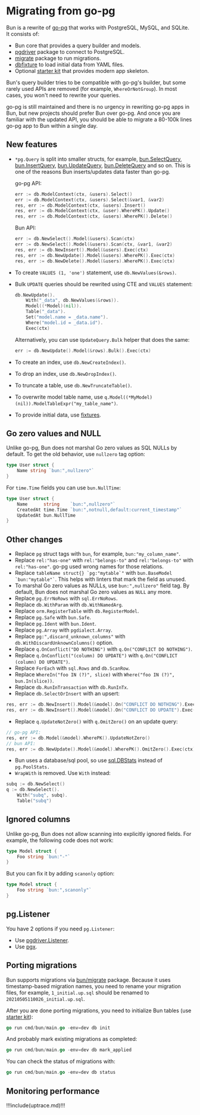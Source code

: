 # Migrating from go-pg

Bun is a rewrite of [go-pg](https://github.com/go-pg/pg) that works with PostgreSQL, MySQL, and
SQLite. It consists of:

- Bun core that provides a query builder and models.
- [pgdriver](drivers.md#pgdriver) package to connect to PostgreSQL.
- [migrate](migrations.md) package to run migrations.
- [dbfixture](fixtures.md) to load initial data from YAML files.
- Optional [starter kit](starter-kit.md) that provides modern app skeleton.

Bun's query builder tries to be compatible with go-pg's builder, but some rarely used APIs are
removed (for example, `WhereOrNotGroup`). In most cases, you won't need to rewrite your queries.

go-pg is still maintained and there is no urgency in rewriting go-pg apps in Bun, but new projects
should prefer Bun over go-pg. And once you are familiar with the updated API, you should be able to
migrate a 80-100k lines go-pg app to Bun within a single day.

## New features

- `*pg.Query` is split into smaller structs, for example,
  [bun.SelectQuery](https://pkg.go.dev/github.com/uptrace/bun#SelectQuery),
  [bun.InsertQuery](https://pkg.go.dev/github.com/uptrace/bun#InsertQuery),
  [bun.UpdateQuery](https://pkg.go.dev/github.com/uptrace/bun#UpdateQuery),
  [bun.DeleteQuery](https://pkg.go.dev/github.com/uptrace/bun#DeleteQuery) and so on. This is one of
  the reasons Bun inserts/updates data faster than go-pg.

  go-pg API:

  ```go
  err := db.ModelContext(ctx, &users).Select()
  err := db.ModelContext(ctx, &users).Select(&var1, &var2)
  res, err := db.ModelContext(ctx, &users).Insert()
  res, err := db.ModelContext(ctx, &user).WherePK().Update()
  res, err := db.ModelContext(ctx, &users).WherePK().Delete()
  ```

  Bun API:

  ```go
  err := db.NewSelect().Model(&users).Scan(ctx)
  err := db.NewSelect().Model(&users).Scan(ctx, &var1, &var2)
  res, err := db.NewInsert().Model(&users).Exec(ctx)
  res, err := db.NewUpdate().Model(&users).WherePK().Exec(ctx)
  res, err := db.NewDelete().Model(&users).WherePK().Exec(ctx)
  ```

- To create `VALUES (1, 'one')` statement, use `db.NewValues(&rows)`.
- Bulk `UPDATE` queries should be rewrited using CTE and `VALUES` statement:

  ```go
  db.NewUpdate().
      With("_data", db.NewValues(&rows)).
      Model((*Model)(nil)).
      Table("_data").
      Set("model.name = _data.name").
      Where("model.id = _data.id").
      Exec(ctx)
  ```

  Alternatively, you can use `UpdateQuery.Bulk` helper that does the same:

  ```go
  err := db.NewUpdate().Model(&rows).Bulk().Exec(ctx)
  ```

- To create an index, use `db.NewCreateIndex()`.
- To drop an index, use `db.NewDropIndex()`.
- To truncate a table, use `db.NewTruncateTable()`.
- To overwrite model table name, use `q.Model((*MyModel)(nil)).ModelTableExpr("my_table_name")`.
- To provide initial data, use [fixtures](fixtures.md).

## Go zero values and NULL

Unlike go-pg, Bun does not marshal Go zero values as SQL NULLs by default. To get the old behavior,
use `nullzero` tag option:

```go
type User struct {
    Name string `bun:",nullzero"`
}
```

For `time.Time` fields you can use `bun.NullTime`:

```go
type User struct {
    Name      string    `bun:",nullzero"`
    CreatedAt time.Time `bun:",notnull,default:current_timestamp"`
    UpdatedAt bun.NullTime
}
```

## Other changes

- Replace `pg` struct tags with `bun`, for example, `bun:"my_column_name"`.
- Replace `rel:"has-one"` with `rel:"belongs-to"` and `rel:"belongs-to"` with `rel:"has-one"`. go-pg
  used wrong names for those relations.
- Replace `` tableName struct{} `pg:"mytable`" `` with `` bun.BaseModel `bun:"mytable"` ``. This
  helps with linters that mark the field as unused.
- To marshal Go zero values as NULLs, use `bun:",nullzero"` field tag. By default, Bun does not
  marshal Go zero values as `NULL` any more.
- Replace `pg.ErrNoRows` with `sql.ErrNoRows`.
- Replace `db.WithParam` with `db.WithNamedArg`.
- Replace `orm.RegisterTable` with `db.RegisterModel`.
- Replace `pg.Safe` with `bun.Safe`.
- Replace `pg.Ident` with `bun.Ident`.
- Replace `pg.Array` with `pgdialect.Array`.
- Replace `pg:",discard_unknown_columns"` with `db.WithDiscardUnknownColumns()` option.
- Replace `q.OnConflict("DO NOTHING")` with `q.On("CONFLICT DO NOTHING")`.
- Replace `q.OnConflict("(column) DO UPDATE")` with `q.On("CONFLICT (column) DO UPDATE")`.
- Replace `ForEach` with `sql.Rows` and `db.ScanRow`.
- Replace `WhereIn("foo IN (?)", slice)` with `Where("foo IN (?)", bun.In(slice))`.
- Replace `db.RunInTransaction` with `db.RunInTx`.
- Replace `db.SelectOrInsert` with an upsert:

```go
res, err := db.NewInsert().Model(&model).On("CONFLICT DO NOTHING").Exec(ctx)
res, err := db.NewInsert().Model(&model).On("CONFLICT DO UPDATE").Exec(ctx)
```

- Replace `q.UpdateNotZero()` with `q.OmitZero()` on an update query:

```go
// go-pg API:
res, err := db.Model(&model).WherePK().UpdateNotZero()
// bun API:
res, err := db.NewUpdate().Model(&model).WherePK().OmitZero().Exec(ctx)
```

- Bun uses a database/sql pool, so use [sql.DBStats](https://pkg.go.dev/database/sql#DBStats)
  instead of `pg.PoolStats.`
- `WrapWith` is removed. Use `With` instead:

```go
subq := db.NewSelect()
q := db.NewSelect().
	With("subq", subq).
	Table("subq")
```

## Ignored columns

Unlike go-pg, Bun does not allow scanning into explicitly ignored fields. For example, the following
code does not work:

```go
type Model struct {
    Foo string `bun:"-"`
}
```

But you can fix it by adding `scanonly` option:

```go
type Model struct {
    Foo string `bun:",scanonly"`
}
```

## pg.Listener

You have 2 options if you need `pg.Listener`:

- Use [pgdriver.Listener](/postgres/listen-notify.html).
- Use [pgx](https://pkg.go.dev/github.com/jackc/pgx/v4#hdr-Listen_and_Notify).

## Porting migrations

Bun supports migrations via [bun/migrate](migrations.md) package. Because it uses timestamp-based
migration names, you need to rename your migration files, for example, `1_initial.up.sql` should be
renamed to `20210505110026_initial.up.sql`.

After you are done porting migrations, you need to initialize Bun tables (use
[starter kit](starter-kit.md)):

```go
go run cmd/bun/main.go -env=dev db init
```

And probably mark existing migrations as completed:

```go
go run cmd/bun/main.go -env=dev db mark_applied
```

You can check the status of migrations with:

```go
go run cmd/bun/main.go -env=dev db status
```

## Monitoring performance

!!!include(uptrace.md)!!!
